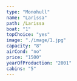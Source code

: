 ```yaml
---
type: "Monohull"
name: "Larissa"
path: /Larissa
boat: "1"
topChoice: "yes"
image: "./image/1.jpg"
capacity: "8"
airCond: "no"
price: "1500"
yearOfProduction: "2001"
cabins: "5"
---
```

